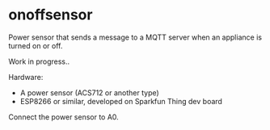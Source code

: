 # onoffsensor
Power sensor that sends a message to a MQTT server when an appliance is turned on or off.

Work in progress..

Hardware:
- A power sensor (ACS712 or another type)
- ESP8266 or similar, developed on Sparkfun Thing dev board

Connect the power sensor to A0.
